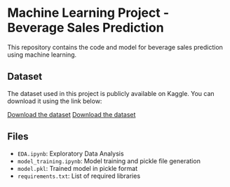 # Machine Learning Project - Beverage Sales Prediction

This repository contains the code and model for beverage sales prediction using machine learning.

## Dataset
The dataset used in this project is publicly available on Kaggle. You can download it using the link below:

[Download the dataset](https://www.kaggle.com/datasets/sebastianwillmann/beverage-sales)
<a href="https://www.kaggle.com/datasets/sebastianwillmann/beverage-sales" target="_blank">Download the dataset</a>

## Files
- `EDA.ipynb`: Exploratory Data Analysis
- `model_training.ipynb`: Model training and pickle file generation
- `model.pkl`: Trained model in pickle format
- `requirements.txt`: List of required libraries
